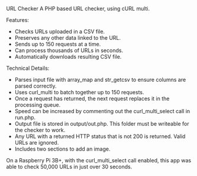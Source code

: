 URL Checker
A PHP based URL checker, using cURL multi.  

Features:
- Checks URLs uploaded in a CSV file.
- Preserves any other data linked to the URL.
- Sends up to 150 requests at a time.
- Can process thousands of URLs in seconds.
- Automatically downloads resulting CSV file.

Technical Details:
- Parses input file with array_map and str_getcsv to ensure columns are parsed correctly.
- Uses curl_multi to batch together up to 150 requests.
- Once a request has returned, the next request replaces it in the processing queue.
- Speed can be increased by commenting out the curl_multi_select call in run.php.
- Output file is stored in output/out.php. This folder must be writeable for the checker to work.
- Any URL with a returned HTTP status that is not 200 is returned. Valid URLs are ignored.
- Includes two sections to add an image.

On a Raspberry Pi 3B+, with the curl_multi_select call enabled, this app was able to check 50,000 URLs in just over 30 seconds.
